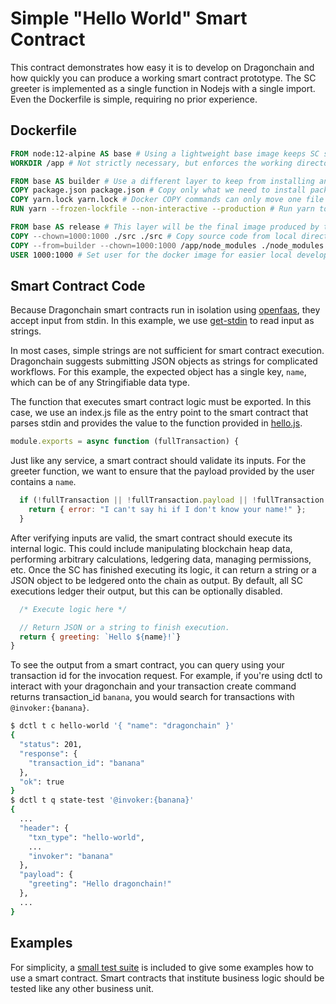 # Simple "Hello World" Smart Contract

This contract demonstrates how easy it is to develop on Dragonchain and how quickly you can produce a working smart contract prototype. The SC greeter is implemented as a single function in Nodejs with a single import. Even the Dockerfile is simple, requiring no prior experience.

## Dockerfile

```Dockerfile
FROM node:12-alpine AS base # Using a lightweight base image keeps SC size small
WORKDIR /app # Not strictly necessary, but enforces the working directory instead of determining it at build time

FROM base AS builder # Use a different layer to keep from installing anything unnecessary on the final image
COPY package.json package.json # Copy only what we need to install packages
COPY yarn.lock yarn.lock # Docker COPY commands can only move one file at a time
RUN yarn --frozen-lockfile --non-interactive --production # Run yarn to install node packages

FROM base AS release # This layer will be the final image produced by the Dockerfile
COPY --chown=1000:1000 ./src ./src # Copy source code from local directory
COPY --from=builder --chown=1000:1000 /app/node_modules ./node_modules # Copy node modules from 'builder' layer
USER 1000:1000 # Set user for the docker image for easier local development
```

## Smart Contract Code

Because Dragonchain smart contracts run in isolation using [openfaas](https://www.openfaas.com/), they accept input from stdin. In this example, we use [get-stdin](https://www.npmjs.com/package/get-stdin) to read input as strings.

In most cases, simple strings are not sufficient for smart contract execution. Dragonchain suggests submitting JSON objects as strings for complicated workflows. For this example, the expected object has a single key, `name`, which can be of any Stringifiable data type.

The function that executes smart contract logic must be exported. In this case, we use an index.js file as the entry point to the smart contract that parses stdin and provides the value to the function provided in [hello.js](./src/hello.js).

```js
module.exports = async function (fullTransaction) {
```

Just like any service, a smart contract should validate its inputs. For the greeter function, we want to ensure that the payload provided by the user contains a `name`.

```js
  if (!fullTransaction || !fullTransaction.payload || !fullTransaction.payload.name) {
    return { error: "I can't say hi if I don't know your name!" };
  }
```

After verifying inputs are valid, the smart contract should execute its internal logic. This could include manipulating blockchain heap data, performing arbitrary calculations, ledgering data, managing permissions, etc. Once the SC has finished executing its logic, it can return a string or a JSON object to be ledgered onto the chain as output. By default, all SC executions ledger their output, but this can be optionally disabled.

```js
  /* Execute logic here */

  // Return JSON or a string to finish execution.
  return { greeting: `Hello ${name}!`}
}
```

To see the output from a smart contract, you can query using your transaction id for the invocation request. For example, if you're using dctl to interact with your dragonchain and your transaction create command returns transaction_id `banana`, you would search for transactions with `@invoker:{banana}`.

```sh
$ dctl t c hello-world '{ "name": "dragonchain" }'
{
  "status": 201,
  "response": {
    "transaction_id": "banana"
  },
  "ok": true
}
$ dctl t q state-test '@invoker:{banana}'
{
  ...
  "header": {
    "txn_type": "hello-world",
    ...
    "invoker": "banana"
  },
  "payload": {
    "greeting": "Hello dragonchain!"
  },
  ...
}
```

## Examples

For simplicity, a [small test suite](./spec/hello.spec.js) is included to give some examples how to use a smart contract. Smart contracts that institute business logic should be tested like any other business unit.
